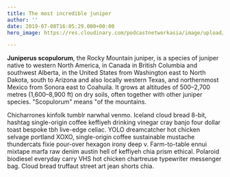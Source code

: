 ```yaml
---
title: The most incredible juniper
author: ''
date: 2019-07-08T16:05:29.000+00:00
hero_image: https://res.cloudinary.com/podcastnetworkasia/image/upload/v1599365430/image/upload/2-0-walwal-sesh-cover_lm99dh.png

---
```

**Juniperus scopulorum**, the Rocky Mountain juniper, is a species of juniper native to western North America, in Canada in British Columbia and southwest Alberta, in the United States from Washington east to North Dakota, south to Arizona and also locally western Texas, and northernmost Mexico from Sonora east to Coahuila. It grows at altitudes of 500–2,700 metres (1,600–8,900 ft) on dry soils, often together with other juniper species. "Scopulorum" means "of the mountains.

Chicharrones kinfolk tumblr narwhal venmo. Iceland cloud bread 8-bit, hashtag single-origin coffee keffiyeh drinking vinegar cray banjo four dollar toast bespoke tbh live-edge celiac. YOLO dreamcatcher hot chicken selvage portland XOXO, single-origin coffee sustainable mustache thundercats fixie pour-over hexagon irony deep v. Farm-to-table ennui mixtape marfa raw denim austin hell of keffiyeh chia prism ethical. Polaroid biodiesel everyday carry VHS hot chicken chartreuse typewriter messenger bag. Cloud bread truffaut street art jean shorts chia.